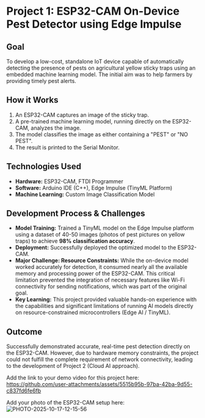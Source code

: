 # Project 1: ESP32-CAM On-Device Pest Detector using Edge Impulse

## Goal
To develop a low-cost, standalone IoT device capable of automatically detecting the presence of pests on agricultural yellow sticky traps using an embedded machine learning model. The initial aim was to help farmers by providing timely pest alerts.

## How it Works
1.  An ESP32-CAM captures an image of the sticky trap.
2.  A pre-trained machine learning model, running directly on the ESP32-CAM, analyzes the image.
3.  The model classifies the image as either containing a "PEST" or "NO PEST".
4.  The result is printed to the Serial Monitor.

## Technologies Used
* **Hardware:** ESP32-CAM, FTDI Programmer
* **Software:** Arduino IDE (C++), Edge Impulse (TinyML Platform)
* **Machine Learning:** Custom Image Classification Model

## Development Process & Challenges
* **Model Training:** Trained a TinyML model on the Edge Impulse platform using a dataset of 40-50 images (photos of pest pictures on yellow traps) to achieve **98% classification accuracy**.
* **Deployment:** Successfully deployed the optimized model to the ESP32-CAM.
* **Major Challenge: Resource Constraints:** While the on-device model worked accurately for detection, it consumed nearly all the available memory and processing power of the ESP32-CAM. This critical limitation prevented the integration of necessary features like Wi-Fi connectivity for sending notifications, which was part of the original goal.
* **Key Learning:** This project provided valuable hands-on experience with the capabilities and significant limitations of running AI models directly on resource-constrained microcontrollers (Edge AI / TinyML).

## Outcome
Successfully demonstrated accurate, real-time pest detection directly on the ESP32-CAM. However, due to hardware memory constraints, the project could not fulfill the complete requirement of network connectivity, leading to the development of Project 2 (Cloud AI approach).



Add the link to your demo video for this project here:
https://github.com/user-attachments/assets/5515b95b-97ba-42ba-9d55-c837fd6fe6fb

Add your photo of the ESP32-CAM setup here:
![PHOTO-2025-10-17-12-15-56](https://github.com/user-attachments/assets/a3683c20-3636-411d-a587-2210937dd181)

